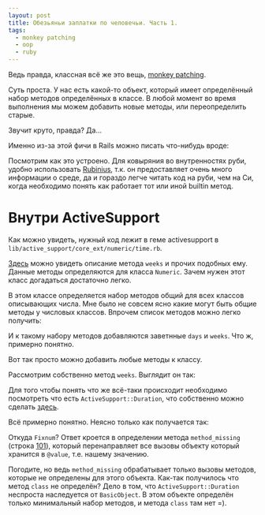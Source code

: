 ```yaml
---
layout: post
title: Обезьяньи заплатки по человечьи. Часть 1.
tags:
  - monkey patching
  - oop
  - ruby
---
```


Ведь правда, классная всё же это вещь, [monkey patching](http://en.wikipedia.org/wiki/Monkey_patch).

Суть проста. У нас есть какой-то объект, который имеет определённый набор методов
определённых в классе. В любой момент во время выполнения мы можем добавить
новые методы, или переопределить старые.

Звучит круто, правда? Да...

Именно из-за этой фичи в Rails можно писать что-нибудь вроде:

<script src="https://gist.github.com/973566.js?file=gistfile1.rb"></script>

Посмотрим как это устроено. Для ковыряния во внутренностях руби,
удобно использовать [Rubinius](http://http://rubini.us), т.к. он
предоставляет очень много информации о среде, да и гораздо легче
читать код на руби, чем на Си, когда необходимо понять как работает тот
или иной builtin метод.

# Внутри ActiveSupport

<script src="https://gist.github.com/973566.js?file=gistfile2.txt"></script>

Как можно увидеть, нужный код лежит в геме activesupport в `lib/active_support/core_ext/numeric/time.rb`.

[Здесь](https://github.com/rails/rails/blob/b2d94322e6f2c2324154465147938ca8b16c610d/activesupport/lib/active_support/core_ext/numeric/time.rb#L52) можно увидеть описание метода `weeks` и прочих подобных ему.
Данные методы определяются для класса `Numeric`.
Зачем нужен этот класс догадаться достаточно легко.

<script src="https://gist.github.com/973566.js?file=gistfile4.txt"></script>

В этом классе определяется набор методов общий для всех классов
описывающих числа. Мне было не совсем ясно какие могут быть общие методы
у числовых классов. Впрочем список методов можно легко получить:

<script src="https://gist.github.com/973566.js?file=gistfile5.txt"></script>

И к такому набору методов добавляются заветнные `days` и `weeks`. Что ж, примерно понятно. 

Вот так просто можно добавить любые методы к классу.

Рассмотрим собственно метод `weeks`. Выглядит он так:

<script src="https://gist.github.com/973566.js?file=gistfile3.rb"></script>

Для того чтобы понять что же всё-таки происходит необходимо посмотреть что есть `ActiveSupport::Duration`,
что собственно можно сделать [здесь](https://github.com/rails/rails/blob/186e3c71f95316b94e728eb62b519d074d27cea3/activesupport/lib/active_support/duration.rb).

Всё примерно понятно. Неясно только как получается так:

<script src="https://gist.github.com/973566.js?file=gistfile6.txt"></script>

Откуда `Fixnum`? Ответ кроется в определении метода `method_missing` (строка [101](https://github.com/rails/rails/blob/186e3c71f95316b94e728eb62b519d074d27cea3/activesupport/lib/active_support/duration.rb#L101)),
который перенаправляет все вызовы объекту который хранится в `@value`, т.е.
нашему значению.

Погодите, но ведь `method_missing` обрабатывает только вызовы методов, которые
не определены для этого объекта. Как-так получилось что метод `class` не определён?
Дело в том, что `ActiveSupport::Duration` неспроста наследуется от `BasicObject`.
В этом объекте определён только минимальный набор методов, и метода `class` там нет =).

